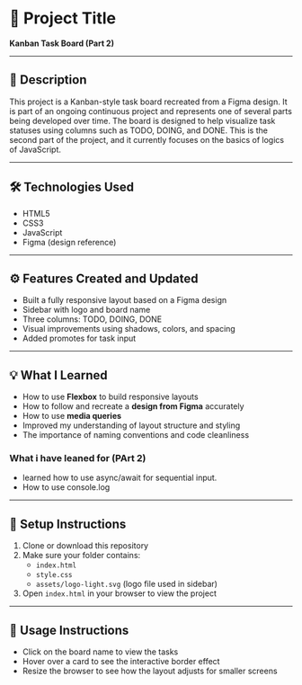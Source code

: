 # 📌 Project Title

**Kanban Task Board (Part 2)**

---

## 📝 Description

This project is a Kanban-style task board recreated from a Figma design. It is part of an ongoing continuous project and represents one of several parts being developed over time. The board is designed to help visualize task statuses using columns such as TODO, DOING, and DONE. This is the second part of the project, and it currently focuses on the basics of logics of JavaScript.

---

## 🛠️ Technologies Used

- HTML5
- CSS3
- JavaScript
- Figma (design reference)

---

## ⚙️ Features Created and Updated

- Built a fully responsive layout based on a Figma design
- Sidebar with logo and board name
- Three columns: TODO, DOING, DONE
- Visual improvements using shadows, colors, and spacing
- Added promotes for task input

---

## 💡 What I Learned

- How to use **Flexbox** to build responsive layouts
- How to follow and recreate a **design from Figma** accurately
- How to use **media queries**
- Improved my understanding of layout structure and styling
- The importance of naming conventions and code cleanliness

### What i have leaned for (PArt 2)

- learned how to use async/await for sequential input.
- How to use console.log

---

## 🚀 Setup Instructions

1. Clone or download this repository
2. Make sure your folder contains:
   - `index.html`
   - `style.css`
   - `assets/logo-light.svg` (logo file used in sidebar)
3. Open `index.html` in your browser to view the project

---

## 🧪 Usage Instructions

- Click on the board name to view the tasks
- Hover over a card to see the interactive border effect
- Resize the browser to see how the layout adjusts for smaller screens
